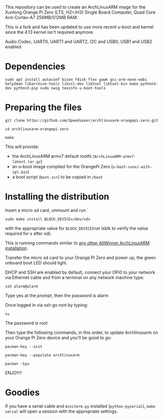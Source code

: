 This repository can be used to create an ArchLinuxARM image for the Xunlong Orange Pi Zero (LTS, H2+/H3) Single Board Computer, Quad Core Arm Cortex-A7 256MB/512MB RAM.

This is a fork and has been updated to use more recent u-boot and kernel since the 4.13 kernel isn't required anymore.

Audio Codec, UART0, UART1 and UART2, I2C and USB0, USB1 and USB2 enabled



Dependencies
============
```
sudo apt install autoconf bison fdisk flex gawk gcc-arm-none-eabi help2man libarchive-tools libssl-dev libtool libtool-bin make python3-dev python3-pip sudo swig texinfo u-boot-tools
```
Preparing the files
===================
```
git clone https://github.com/Speedsaver/archlinuxarm-orangepi-zero.git
```
```
cd archlinuxarm-orangepi-zero
```
```
make
```


This will provide:

- the ArchLinuxARM armv7 default rootfs (`ArchLinuxARM-armv7-latest.tar.gz`)
- an u-boot image compiled for the OrangePi Zero (`u-boot-sunxi-with-spl.bin`)
- a boot script (`boot.scr`) to be copied in `/boot`


Installing the distribution
===========================

Insert a micro sd card, unmount and run `
```
sudo make install BLOCK_DEVICE=/dev/sdx
```
with the appropriate value for
`BLOCK_DEVICE`(run lsblk to verify the value required for x after sd).

This is running commands similar to [any other AllWinner ArchLinuxARM
installation][alarm-allwinner].

[alarm-allwinner]: https://archlinuxarm.org/platforms/armv7/allwinner/.

Transfer the micro sd card to your Orange Pi Zero and power up, the green onboard boot LED should light.

DHCP and SSH are enabled by default, connect your OPi0 to your network via Ethernet cable and from a terminal on any network machine type:

```
ssh alarm@alarm
```
Type yes at the prompt, then the password is alarm

Once logged in via ssh go root by typing:

```
su
```
The password is root

Then type the following commands, in this order, to update Archlinuxarm on your Orange Pi Zero device and you'll be good to go:

```
pacman-key --init
```
```
pacman-key --populate archlinuxarm
```
```
pacman -Syu
```

ENJOY!!

Goodies
=======

If you have a serial cable and `miniterm.py` installed (`python-pyserial`),
`make serial` will open a session with the appropriate settings.
